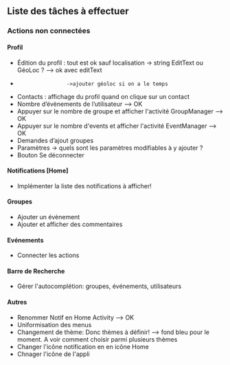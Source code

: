 ## Liste des tâches à effectuer

### Actions non connectées

#### Profil

-	Édition du profil : tout est ok sauf localisation -> string EditText ou GéoLoc ? --> ok avec editText
-	                  ->ajouter géoloc si on a le temps
-	Contacts : affichage du profil quand on clique sur un contact
-	Nombre d’évènements de l’utilisateur --> OK
-	Appuyer sur le nombre de groupe et afficher l'activité GroupManager --> OK
-	Appuyer sur le nombre d'events et afficher l'activité EventManager --> OK
-	Demandes d’ajout groupes
-	Paramètres -> quels sont les paramètres modifiables à y ajouter ? 
-	Bouton Se déconnecter 

#### Notifications [Home]

- Implémenter la liste des notifications à afficher!

#### Groupes

- Ajouter un évènement
- Ajouter et afficher des commentaires

#### Evénements

- Connecter les actions

#### Barre de Recherche

- Gérer l'autocomplétion: groupes, événements, utilisateurs


#### Autres

- Renommer Notif en Home Activity --> OK
- Uniformisation des menus
- Changement de thème: Donc thèmes à définir! --> fond bleu pour le moment. A voir comment choisir parmi plusieurs thèmes
- Changer l'icône notification en en icône Home
- Chnager l'icône de l'appli



